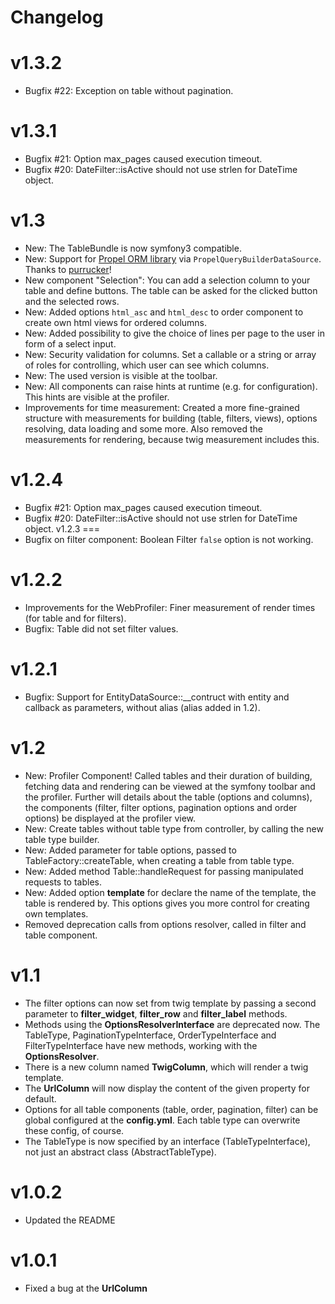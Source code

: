 Changelog
===========

v1.3.2
===
* Bugfix #22: Exception on table without pagination.

v1.3.1
===
* Bugfix #21: Option max_pages caused execution timeout.
* Bugfix #20: DateFilter::isActive should not use strlen for DateTime object.

v1.3
===
* New: The TableBundle is now symfony3 compatible.
* New: Support for [Propel ORM library](http://propelorm.org/) via `PropelQueryBuilderDataSource`. Thanks to [purrucker](https://github.com/purrucker)!
* New component "Selection": You can add a selection column to your table and define buttons. The table can be asked for the clicked button and the selected rows.
* New: Added options `html_asc` and `html_desc` to order component to create own html views for ordered columns.
* New: Added possibility to give the choice of lines per page to the user in form of a select input.
* New: Security validation for columns. Set a callable or a string or array of roles for controlling, which user can see which columns.
* New: The used version is visible at the toolbar.
* New: All components can raise hints at runtime (e.g. for configuration). This hints are visible at the profiler.
* Improvements for time measurement: Created a more fine-grained structure with measurements for building (table, filters, views), options resolving, data loading and some more. Also removed the measurements for rendering, because twig measurement includes this.

v1.2.4
===
* Bugfix #21: Option max_pages caused execution timeout.
* Bugfix #20: DateFilter::isActive should not use strlen for DateTime object.
v1.2.3
===
* Bugfix on filter component: Boolean Filter `false` option is not working.

v1.2.2
===
* Improvements for the WebProfiler: Finer measurement of render times (for table and for filters).
* Bugfix: Table did not set filter values.

v1.2.1
===
* Bugfix: Support for EntityDataSource::__contruct with entity and callback as parameters, without alias (alias added in 1.2).

v1.2
===
* New: Profiler Component! Called tables and their duration of building, fetching data and rendering can be viewed at the symfony toolbar and the profiler. Further will details about the table (options and columns), the components (filter, filter options, pagination options and order options) be displayed at the profiler view. 
* New: Create tables without table type from controller, by calling the new table type builder.
* New: Added parameter for table options, passed to TableFactory::createTable, when creating a table from table type.
* New: Added method Table::handleRequest for passing manipulated requests to tables.
* New: Added option **template** for declare the name of the template, the table is rendered by. This options gives you more control for creating own templates.
* Removed deprecation calls from options resolver, called in filter and table component.

v1.1
===
* The filter options can now set from twig template by passing a second parameter to **filter_widget**, **filter_row** and **filter_label** methods.
* Methods using the **OptionsResolverInterface** are deprecated now. The TableType, PaginationTypeInterface, OrderTypeInterface and FilterTypeInterface have new methods, working with the **OptionsResolver**.
* There is a new column named **TwigColumn**, which will render a twig template.
* The **UrlColumn** will now display the content of the given property for default.
* Options for all table components (table, order, pagination, filter) can be global configured at the **config.yml**. Each table type can overwrite these config, of course.
* The TableType is now specified by an interface (TableTypeInterface), not just an abstract class (AbstractTableType).

v1.0.2
===
* Updated the README

v1.0.1
===
* Fixed a bug at the **UrlColumn**
